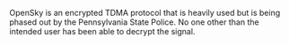 OpenSky is an encrypted TDMA protocol that is heavily used but is being phased out by the Pennsylvania State Police. No one other than the intended user has been able to decrypt the signal.